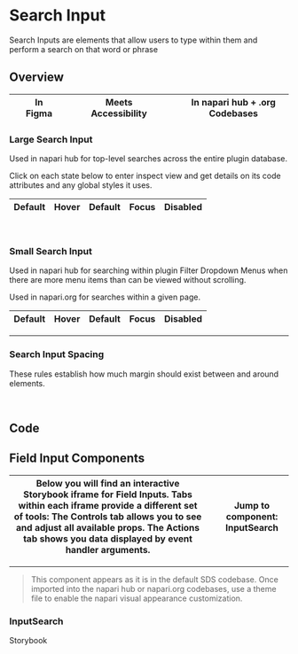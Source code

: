 # Search Input

Search Inputs are elements that allow users to type within them and perform a search on that word or phrase

## Overview

|  | In Figma |   |  | Meets Accessibility |   |  |  In napari hub + .org Codebases |
| --- | --- | --- | --- | --- | --- | --- | --- |

### Large Search Input

Used in napari hub for top-level searches across the entire plugin database.

Click on each state below to enter inspect view and get details on its code attributes and any global styles it uses.

| **Default** | **Hover** | **Default** | **Focus** | **Disabled** |
| --- | --- | --- | --- | --- |

 

### Small Search Input

Used in napari hub for searching within plugin Filter Dropdown Menus when there are more menu items than can be viewed without scrolling.

Used in napari.org for searches within a given page.

| **Default** | **Hover** | **Default** | **Focus** | **Disabled** |
| --- | --- | --- | --- | --- |

---

### Search Input Spacing

These rules establish how much margin should exist between and around elements.

 

## Code

## Field Input Components

| Below you will find an interactive Storybook iframe for Field Inputs.  Tabs within each iframe provide a different set of tools: The Controls tab allows you to see and adjust all available props. The Actions tab shows you data displayed by event handler arguments. |   | **Jump to component:** InputSearch |
| --- | --- | --- |

---

>This component appears as it is in the default SDS codebase. Once imported into the napari hub or napari.org codebases, use a theme file to enable the napari visual appearance customization.

### InputSearch

Storybook

 

